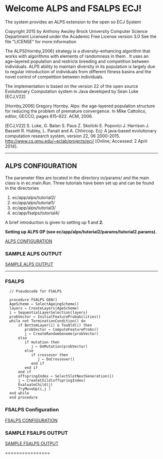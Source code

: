 
Welcome ALPS and FSALPS ECJ!
================

The system provides an  ALPS extension to the open so ECJ System

Copyright 2015 by Anthony Awuley 
Brock University Computer Science Department
Licensed under the Academic Free License version 3.0
See the file "LICENSE" for more information

The ALPS[Hornby,2006] strategy is a diversity–enhancing algorithm that works with algorithms 
with elements of randomness in them . It uses an age–layered population and restricts breeding 
and competition between individuals. ALPS ability to maintain diversity in its population is largely 
due to regular introduction of individuals from different fitness basins and the novel control of 
competition between individuals. 

The implementation is based on the version 22 of the open source Evolutionary Computation system in Java
developed by Sean Luke [ECJ,V22]

[Hornby,2006] Gregory Hornby. Alps: the age-layered population structure for reducing the problem of 
premature convergence. In Mike Cattolico, editor, GECCO, pages 815–822. ACM, 2006.

[ECJ,V22] S. Luke, G. Balan S. Paus Z. Skolicki E. Popovici J. Harrison J. Bassett R. Hubley, L. Panait and 
A. Chhircop. Ecj: A java-based evolutionary computation research system, version 22, 06 2000-2015. 
http://www.cs.gmu.edu/~eclab/projects/ecj/ [Online; Accessed: 2 April 2014].
____

## ALPS CONFIGURATION
The parameter files are located in the directory  io/params/ and the main class is in ec.main.Run.
Three tutorials have been set up and can be found in the directories

1. ec/app/alps/tutorial2/ 
2. ec/app/alps/tutorial1/
3. ec/app/alps/tutorial3/
4. ec/app/fsalps/tutorial4/

A brief introduction is given to setting up **1** and **2**.

**Setting up ALPS GP (see ec/app/alps/tutorial2/params/tutorial2.params).** 

[ALPS CONFIGURATION](https://github.com/aawuley/alps-ec/wiki/ALPS-Configuration)


### SAMPLE ALPS OUTPUT
[SAMPLE ALPS OUTPUT](https://github.com/aawuley/alps-ec/wiki/ALPS-Output)

____

### FSALPS

```
  // Pseudocode for FSALPS

  procedure FSALPS GEN()
  AgeScheme ← SelectAgeingScheme() 
  layers ← CreateLayers(AgeScheme)
  i ← SequentialLayerSelection(layers) 
  probVector ← InitialFeatureProbabilities() 
  while not TerminationCondition() do
      if BottomLayer(i) & TooOld(i) then 
         probVector ← ComputeFeatureProbs()
         j ← CreateRandomGenome(probVector)
      else
         if mutation then
            j ← DoMutation(probVector) 
         else
            if crossover then
               j ← DoCrossover()
            end if 
         end if
      end if
      offspringIndex ← SelectSlotNextGeneration(i) 
      j ← CreateChild(offspringIndex) 
      EvaluateChild(j)
      TryMoveUp(i,j )
  end while 
  end procedure

```

### FSALPS Configuration
[FSALPS CONFIGURATION](https://github.com/aawuley/alps-ec/wiki/FSALPS-Configuration)


### SAMPLE FSALPS OUTPUT
[SAMPLE FSALPS OUTPUT](https://github.com/aawuley/alps-ec/wiki/FSALPS-Output)

================
